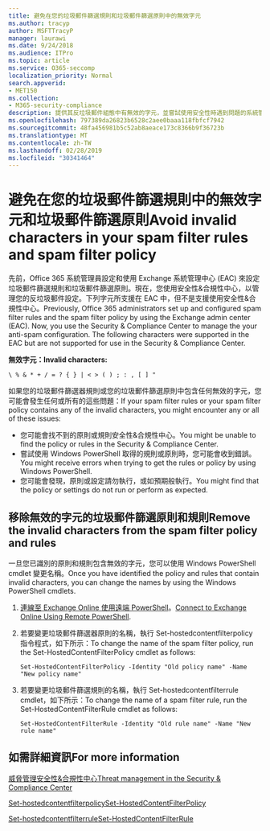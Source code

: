 ```yaml
---
title: 避免在您的垃圾郵件篩選規則和垃圾郵件篩選原則中的無效字元
ms.author: tracyp
author: MSFTTracyP
manager: laurawi
ms.date: 9/24/2018
ms.audience: ITPro
ms.topic: article
ms.service: O365-seccomp
localization_priority: Normal
search.appverid:
- MET150
ms.collection:
- M365-security-compliance
description: 提供其反垃圾郵件組態中有無效的字元，並嘗試使用安全性時遇到問題的系統管理員的說明&amp;合規性中心。
ms.openlocfilehash: 797389da26823b6528c2aee0baaa118fbfcf7942
ms.sourcegitcommit: 48fa456981b5c52ab8aeace173c8366b9f36723b
ms.translationtype: MT
ms.contentlocale: zh-TW
ms.lasthandoff: 02/28/2019
ms.locfileid: "30341464"
---
```

# <a name="avoid-invalid-characters-in-your-spam-filter-rules-and-spam-filter-policy"></a><span data-ttu-id="9efcc-103">避免在您的垃圾郵件篩選規則中的無效字元和垃圾郵件篩選原則</span><span class="sxs-lookup"><span data-stu-id="9efcc-103">Avoid invalid characters in your spam filter rules and spam filter policy</span></span> 

<span data-ttu-id="9efcc-p101">先前，Office 365 系統管理員設定和使用 Exchange 系統管理中心 (EAC) 來設定垃圾郵件篩選規則和垃圾郵件篩選原則。現在，您使用安全性&amp;合規性中心，以管理您的反垃圾郵件設定。下列字元所支援在 EAC 中，但不是支援使用安全性&amp;合規性中心。</span><span class="sxs-lookup"><span data-stu-id="9efcc-p101">Previously, Office 365 administrators set up and configured spam filter rules and the spam filter policy by using the Exchange admin center (EAC). Now, you use the Security &amp; Compliance Center to manage the your anti-spam configuration. The following characters were supported in the EAC but are not supported for use in the Security &amp; Compliance Center.</span></span>  

<span data-ttu-id="9efcc-107">**無效字元：**</span><span class="sxs-lookup"><span data-stu-id="9efcc-107">**Invalid characters:**</span></span>
  
```\ % & * + / = ? { } | < > ( ) ; : , [ ] "```

<span data-ttu-id="9efcc-108">如果您的垃圾郵件篩選器規則或您的垃圾郵件篩選原則中包含任何無效的字元，您可能會發生任何或所有的這些問題：</span><span class="sxs-lookup"><span data-stu-id="9efcc-108">If your spam filter rules or your spam filter policy contains any of the invalid characters, you might encounter any or all of these issues:</span></span>
- <span data-ttu-id="9efcc-109">您可能會找不到的原則或規則安全性&amp;合規性中心。</span><span class="sxs-lookup"><span data-stu-id="9efcc-109">You might be unable to find the policy or rules in the Security &amp; Compliance Center.</span></span>
- <span data-ttu-id="9efcc-110">嘗試使用 Windows PowerShell 取得的規則或原則時，您可能會收到錯誤。</span><span class="sxs-lookup"><span data-stu-id="9efcc-110">You might receive errors when trying to get the rules or policy by using Windows PowerShell.</span></span>
- <span data-ttu-id="9efcc-111">您可能會發現，原則或設定請勿執行，或如預期般執行。</span><span class="sxs-lookup"><span data-stu-id="9efcc-111">You might find that the policy or settings do not run or perform as expected.</span></span>

## <a name="remove-the-invalid-characters-from-the-spam-filter-policy-and-rules"></a><span data-ttu-id="9efcc-112">移除無效的字元的垃圾郵件篩選原則和規則</span><span class="sxs-lookup"><span data-stu-id="9efcc-112">Remove the invalid characters from the spam filter policy and rules</span></span>

<span data-ttu-id="9efcc-113">一旦您已識別的原則和規則包含無效的字元，您可以使用 Windows PowerShell cmdlet 變更名稱。</span><span class="sxs-lookup"><span data-stu-id="9efcc-113">Once you have identified the policy and rules that contain invalid characters, you can change the names by using the Windows PowerShell cmdlets.</span></span> 

1. <span data-ttu-id="9efcc-114">[連線至 Exchange Online 使用遠端 PowerShell](https://docs.microsoft.com/powershell/exchange/exchange-online/connect-to-exchange-online-powershell/connect-to-exchange-online-powershell?view=exchange-ps)。</span><span class="sxs-lookup"><span data-stu-id="9efcc-114">[Connect to Exchange Online Using Remote PowerShell](https://docs.microsoft.com/powershell/exchange/exchange-online/connect-to-exchange-online-powershell/connect-to-exchange-online-powershell?view=exchange-ps).</span></span>
    
2. <span data-ttu-id="9efcc-115">若要變更垃圾郵件篩選器原則的名稱，執行 Set-hostedcontentfilterpolicy 指令程式，如下所示：</span><span class="sxs-lookup"><span data-stu-id="9efcc-115">To change the name of the spam filter policy, run the Set-HostedContentFilterPolicy cmdlet as follows:</span></span>
    
    ```
    Set-HostedContentFilterPolicy -Identity "Old policy name" -Name "New policy name"
    ```  

3. <span data-ttu-id="9efcc-116">若要變更垃圾郵件篩選規則的名稱，執行 Set-hostedcontentfilterrule cmdlet，如下所示：</span><span class="sxs-lookup"><span data-stu-id="9efcc-116">To change the name of a spam filter rule, run the Set-HostedContentFilterRule cmdlet as follows:</span></span>
    
    ```
    Set-HostedContentFilterRule -Identity "Old rule name" -Name "New rule name"
    ```  

  
 ## <a name="for-more-information"></a><span data-ttu-id="9efcc-117">如需詳細資訊</span><span class="sxs-lookup"><span data-stu-id="9efcc-117">For more information</span></span>

[<span data-ttu-id="9efcc-118">威脅管理安全性&amp;合規性中心</span><span class="sxs-lookup"><span data-stu-id="9efcc-118">Threat management in the Security &amp; Compliance Center</span></span>](threat-management.md)
  
[<span data-ttu-id="9efcc-119">Set-hostedcontentfilterpolicy</span><span class="sxs-lookup"><span data-stu-id="9efcc-119">Set-HostedContentFilterPolicy</span></span>](https://docs.microsoft.com/powershell/module/exchange/antispam-antimalware/set-hostedcontentfilterpolicy?view=exchange-ps)

[<span data-ttu-id="9efcc-120">Set-hostedcontentfilterrule</span><span class="sxs-lookup"><span data-stu-id="9efcc-120">Set-HostedContentFilterRule</span></span>](https://docs.microsoft.com/powershell/module/exchange/antispam-antimalware/set-hostedcontentfilterrule?view=exchange-ps)

